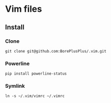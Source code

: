 # Vim files

## Install

### Clone

    git clone git@github.com:BorePlusPlus/.vim.git

### Powerline

    pip install powerline-status

### Symlink

    ln -s ~/.vim/vimrc ~/.vimrc

